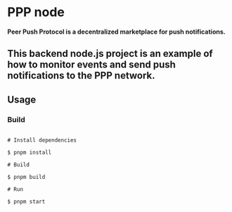 # PPP node

**Peer Push Protocol is a decentralized marketplace for push notifications.**

## This backend node.js project is an example of how to monitor events and send push notifications to the PPP network.

## Usage

### Build

```shell

# Install dependencies

$ pnpm install

# Build

$ pnpm build

# Run

$ pnpm start

```
